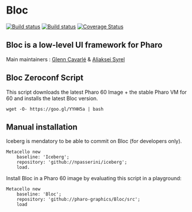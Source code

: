 # Bloc

[![Build status](https://travis-ci.org/pharo-graphics/Bloc.svg?branch=master)](https://travis-ci.org/pharo-graphics/Bloc) [![Build status](https://ci.appveyor.com/api/projects/status/x6vjn4ccy37xasrd?svg=true)](https://ci.appveyor.com/project/GlennCavarle/bloc) [![Coverage Status](https://coveralls.io/repos/github/pharo-graphics/Bloc/badge.svg?branch=master)](https://coveralls.io/github/pharo-graphics/Bloc?branch=master)

## Bloc is a low-level UI framework for Pharo

Main maintainers : [Glenn Cavarlé](https://github.com/GlennCavarle) & [Aliaksei Syrel](https://github.com/syrel)


## Bloc Zeroconf Script

This script downloads the latest Pharo 60 Image + the stable Pharo VM for 60 and installs the latest Bloc version.

`wget -O- https://goo.gl/YYHH5a | bash`

## Manual installation

Iceberg is mendatory to be able to commit on Bloc (for developers only).

```smalltalk
Metacello new
    baseline: 'Iceberg';
    repository: 'github://npasserini/iceberg';
    load.
```
Install Bloc in a Pharo 60 image by evaluating this script in a playground:

```smalltalk
Metacello new
    baseline: 'Bloc';
    repository: 'github://pharo-graphics/Bloc/src';
    load
```



```
